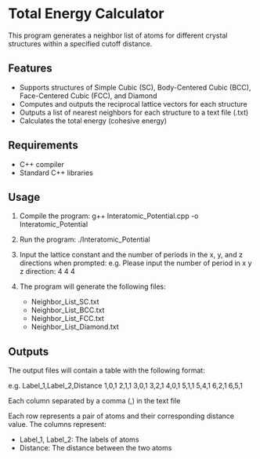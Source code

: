 # Total Energy Calculator

This program generates a neighbor list of atoms for different crystal structures within a specified cutoff distance.

## Features

- Supports structures of Simple Cubic (SC), Body-Centered Cubic (BCC), Face-Centered Cubic (FCC), and Diamond
- Computes and outputs the reciprocal lattice vectors for each structure
- Outputs a list of nearest neighbors for each structure to a text file (.txt)
- Calculates the total energy (cohesive energy)

## Requirements

- C++ compiler
- Standard C++ libraries

## Usage

1. Compile the program:
   g++ Interatomic_Potential.cpp -o Interatomic_Potential

2. Run the program:
   ./Interatomic_Potential

3. Input the lattice constant and the number of periods in the x, y, and z directions when prompted:
   e.g.
   Please input the number of period in x y z direction: 4 4 4

4. The program will generate the following files:
   - Neighbor_List_SC.txt
   - Neighbor_List_BCC.txt
   - Neighbor_List_FCC.txt
   - Neighbor_List_Diamond.txt

## Outputs
The output files will contain a table with the following format:

e.g.
	Label_1,Label_2,Distance
	1,0,1
        2,1,1
        3,0,1
        3,2,1
        4,0,1
        5,1,1
        5,4,1
        6,2,1
        6,5,1

Each column separated by a comma (,) in the text file

Each row represents a pair of atoms and their corresponding distance value. The columns represent:
   - Label_1, Label_2: The labels of atoms
   - Distance: The distance between the two atoms



